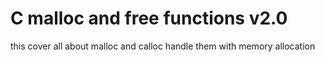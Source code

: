 # C malloc and free functions v2.0

this cover all about malloc and calloc
handle them with memory allocation
